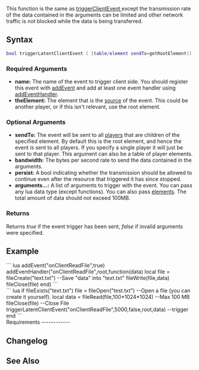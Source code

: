 This function is the same as [triggerClientEvent ](/docs/triggerclientevent_.md "wikilink") except the transmission rate of the data contained in the arguments can be limited and other network traffic is not blocked while the data is being transferred.

Syntax
------

``` lua
bool triggerLatentClientEvent ( [table/element sendTo=getRootElement(),] string name, [int bandwidth=50000,] [bool persist=false,] element theElement, [arguments...] )
```

### Required Arguments

-   **name:** The name of the event to trigger client side. You should register this event with [addEvent](/docs/addevent.md "wikilink") and add at least one event handler using [addEventHandler](/docs/addeventhandler.md "wikilink").
-   **theElement:** The element that is the [source](/docs/event_system#event_handlers.md "wikilink") of the event. This could be another player, or if this isn't relevant, use the root element.

### Optional Arguments

-   **sendTo:** The event will be sent to all [players](/docs/player.md "wikilink") that are children of the specified element. By default this is the root element, and hence the event is sent to all players. If you specify a single player it will just be sent to that player. This argument can also be a table of player elements.
-   **bandwidth:** The bytes per second rate to send the data contained in the arguments.
-   **persist:** A bool indicating whether the transmission should be allowed to continue even after the resource that triggered it has since stopped.
-   **arguments...:** A list of arguments to trigger with the event. You can pass any lua data type (except functions). You can also pass [elements](/docs/element.md "wikilink"). The total amount of data should not exceed 100MB.

### Returns

Returns *true* if the event trigger has been sent, *false* if invalid arguments were specified.

Example
-------

<section name="Client" class="client" show="true">
``` lua
addEvent("onClientReadFile",true)
addEventHandler("onClientReadFile",root,function(data)
    local file = fileCreate("text.txt")                 --Save "data" into "text.txt"
    fileWrite(file,data)
    fileClose(file)
end)
```

</section>
<section name="Server" class="server" show="true">
``` lua
if fileExists("text.txt")
    file = fileOpen("test.txt")                     --Open a file (you can create it yourself).
    local data = fileRead(file,100*1024*1024)               --Max 100 MB
    fileClose(file)                             --Close File
    triggerLatentClientEvent("onClientReadFile",5000,false,root,data)   --trigger
end
```

</section>
Requirements
------------

Changelog
---------

See Also
--------

